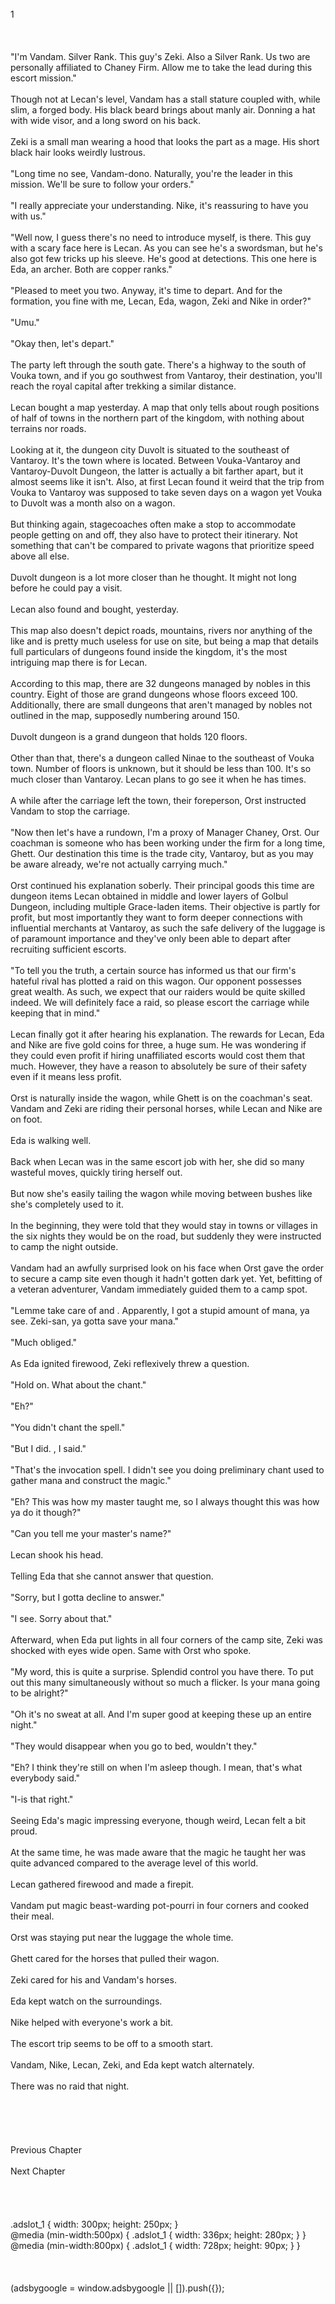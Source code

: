 <br/>
1<br/>
<br/>
<br/>
<br/>
"I'm Vandam. Silver Rank. This guy's Zeki. Also a Silver Rank. Us two are personally affiliated to Chaney Firm. Allow me to take the lead during this escort mission."<br/>
<br/>
Though not at Lecan's level, Vandam has a stall stature coupled with, while slim, a forged body. His black beard brings about manly air. Donning a hat with wide visor, and a long sword on his back.<br/>
<br/>
Zeki is a small man wearing a hood that looks the part as a mage. His short black hair looks weirdly lustrous.<br/>
<br/>
"Long time no see, Vandam-dono. Naturally, you're the leader in this mission. We'll be sure to follow your orders."<br/>
<br/>
"I really appreciate your understanding. Nike, it's reassuring to have you with us."<br/>
<br/>
"Well now, I guess there's no need to introduce myself, is there. This guy with a scary face here is Lecan. As you can see he's a swordsman, but he's also got few tricks up his sleeve. He's good at detections. This one here is Eda, an archer. Both are copper ranks."<br/>
<br/>
"Pleased to meet you two. Anyway, it's time to depart. And for the formation, you fine with me, Lecan, Eda, wagon, Zeki and Nike in order?"<br/>
<br/>
"Umu."<br/>
<br/>
"Okay then, let's depart."<br/>
<br/>
The party left through the south gate. There's a highway to the south of Vouka town, and if you go southwest from Vantaroy, their destination, you'll reach the royal capital after trekking a similar distance.<br/>
<br/>
Lecan bought a map yesterday. A map that only tells about rough positions of half of towns in the northern part of the kingdom, with nothing about terrains nor roads.<br/>
<br/>
Looking at it, the dungeon city Duvolt is situated to the southeast of Vantaroy. It's the town where <Sword Dungeon> is located. Between Vouka-Vantaroy and Vantaroy-Duvolt Dungeon, the latter is actually a bit farther apart, but it almost seems like it isn't. Also, at first Lecan found it weird that the trip from Vouka to Vantaroy was supposed to take seven days on a wagon yet Vouka to Duvolt was a month also on a wagon.<br/>
<br/>
But thinking again, stagecoaches often make a stop to accommodate people getting on and off, they also have to protect their itinerary. Not something that can't be compared to private wagons that prioritize speed above all else.<br/>
<br/>
Duvolt dungeon is a lot more closer than he thought. It might not long before he could pay a visit.<br/>
<br/>
Lecan also found and bought, <Zaka Kingdom Dungeon Map> yesterday.<br/>
<br/>
This map also doesn't depict roads, mountains, rivers nor anything of the like and is pretty much useless for use on site, but being a map that details full particulars of dungeons found inside the kingdom, it's the most intriguing map there is for Lecan.<br/>
<br/>
According to this map, there are 32 dungeons managed by nobles in this country. Eight of those are grand dungeons whose floors exceed 100. Additionally, there are small dungeons that aren't managed by nobles not outlined in the map, supposedly numbering around 150.<br/>
<br/>
Duvolt dungeon is a grand dungeon that holds 120 floors.<br/>
<br/>
Other than that, there's a dungeon called Ninae to the southeast of Vouka town. Number of floors is unknown, but it should be less than 100. It's so much closer than Vantaroy. Lecan plans to go see it when he has times.<br/>
<br/>
A while after the carriage left the town, their foreperson, Orst instructed Vandam to stop the carriage.<br/>
<br/>
"Now then let's have a rundown, I'm a proxy of Manager Chaney, Orst. Our coachman is someone who has been working under the firm for a long time, Ghett. Our destination this time is the trade city, Vantaroy, but as you may be aware already, we're not actually carrying much."<br/>
<br/>
Orst continued his explanation soberly. Their principal goods this time are dungeon items Lecan obtained in middle and lower layers of Golbul Dungeon, including multiple Grace-laden items. Their objective is partly for profit, but most importantly they want to form deeper connections with influential merchants at Vantaroy, as such the safe delivery of the luggage is of paramount importance and they've only been able to depart after recruiting sufficient escorts.<br/>
<br/>
"To tell you the truth, a certain source has informed us that our firm's hateful rival has plotted a raid on this wagon. Our opponent possesses great wealth. As such, we expect that our raiders would be quite skilled indeed. We will definitely face a raid, so please escort the carriage while keeping that in mind."<br/>
<br/>
Lecan finally got it after hearing his explanation. The rewards for Lecan, Eda and Nike are five gold coins for three, a huge sum. He was wondering if they could even profit if hiring unaffiliated escorts would cost them that much. However, they have a reason to absolutely be sure of their safety even if it means less profit.<br/>
<br/>
Orst is naturally inside the wagon, while Ghett is on the coachman's seat. Vandam and Zeki are riding their personal horses, while Lecan and Nike are on foot.<br/>
<br/>
Eda is walking well.<br/>
<br/>
Back when Lecan was in the same escort job with her, she did so many wasteful moves, quickly tiring herself out.<br/>
<br/>
But now she's easily tailing the wagon while moving between bushes like she's completely used to it.<br/>
<br/>
In the beginning, they were told that they would stay in towns or villages in the six nights they would be on the road, but suddenly they were instructed to camp the night outside.<br/>
<br/>
Vandam had an awfully surprised look on his face when Orst gave the order to secure a camp site even though it hadn't gotten dark yet. Yet, befitting of a veteran adventurer, Vandam immediately guided them to a camp spot.<br/>
<br/>
"Lemme take care of <Ignition> and <Lamplight>. Apparently, I got a stupid amount of mana, ya see. Zeki-san, ya gotta save your mana."<br/>
<br/>
"Much obliged."<br/>
<br/>
As Eda ignited firewood, Zeki reflexively threw a question.<br/>
<br/>
"Hold on. What about the chant."<br/>
<br/>
"Eh?"<br/>
<TLN: If you're reading this novel at any other site than Sousetsuka .com you might be reading an unedited, uncorrected version of the novel.><br/>
"You didn't chant the spell."<br/>
<br/>
"But I did. <Ignition (Yutel)>, I said."<br/>
<br/>
"That's the invocation spell. I didn't see you doing preliminary chant used to gather mana and construct the magic."<br/>
<br/>
"Eh? This was how my master taught me, so I always thought this was how ya do it though?"<br/>
<br/>
"Can you tell me your master's name?"<br/>
<br/>
Lecan shook his head.<br/>
<br/>
Telling Eda that she cannot answer that question.<br/>
<br/>
"Sorry, but I gotta decline to answer."<br/>
<br/>
"I see. Sorry about that."<br/>
<br/>
Afterward, when Eda put <Lamplight> lights in all four corners of the camp site, Zeki was shocked with eyes wide open. Same with Orst who spoke.<br/>
<br/>
"My word, this is quite a surprise. Splendid control you have there. To put out this many simultaneously without so much a flicker. Is your mana going to be alright?"<br/>
<br/>
"Oh it's no sweat at all. And I'm super good at keeping these up an entire night."<br/>
<br/>
"They would disappear when you go to bed, wouldn't they."<br/>
<br/>
"Eh? I think they're still on when I'm asleep though. I mean, that's what everybody said."<br/>
<br/>
"I-is that right."<br/>
<br/>
Seeing Eda's magic impressing everyone, though weird, Lecan felt a bit proud.<br/>
<br/>
At the same time, he was made aware that the magic he taught her was quite advanced compared to the average level of this world.<br/>
<br/>
Lecan gathered firewood and made a firepit.<br/>
<br/>
Vandam put magic beast-warding pot-pourri in four corners and cooked their meal.<br/>
<br/>
Orst was staying put near the luggage the whole time.<br/>
<br/>
Ghett cared for the horses that pulled their wagon.<br/>
<br/>
Zeki cared for his and Vandam's horses.<br/>
<br/>
Eda kept watch on the surroundings.<br/>
<br/>
Nike helped with everyone's work a bit.<br/>
<br/>
The escort trip seems to be off to a smooth start.<br/>
<br/>
Vandam, Nike, Lecan, Zeki, and Eda kept watch alternately.<br/>
<br/>
There was no raid that night.<br/>
<br/>
<br/>
<br/>
<br/>
<br/>
Previous Chapter<br/>
<br/>
Next Chapter <br/>
<br/>
<br/>
<br/>
<br/>
.adslot_1 { width: 300px; height: 250px; }<br/>
@media (min-width:500px) { .adslot_1 { width: 336px; height: 280px; } }<br/>
@media (min-width:800px) { .adslot_1 { width: 728px; height: 90px; } }<br/>
<br/>
<br/>
<br/>
(adsbygoogle = window.adsbygoogle || []).push({});<br/>
<br/>
<br/>
<br/>
<br/>
